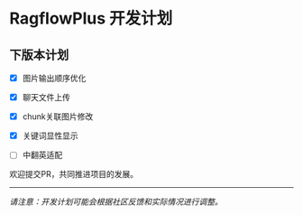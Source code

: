 # RagflowPlus 开发计划

## 下版本计划

- [x] 图片输出顺序优化

- [x] 聊天文件上传

- [x] chunk关联图片修改

- [x] 关键词显性显示

- [ ] 中翻英适配

欢迎提交PR，共同推进项目的发展。

---

*请注意：开发计划可能会根据社区反馈和实际情况进行调整。*